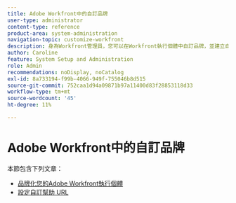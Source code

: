 ```yaml
---
title: Adobe Workfront中的自訂品牌
user-type: administrator
content-type: reference
product-area: system-administration
navigation-topic: customize-workfront
description: 身為Workfront管理員，您可以在Workfront執行個體中自訂品牌，並建立自訂說明URL。
author: Caroline
feature: System Setup and Administration
role: Admin
recommendations: noDisplay, noCatalog
exl-id: 8a733194-f99b-4066-949f-755046b8d515
source-git-commit: 752caa1d94a09871b97a11400d83f28853118d33
workflow-type: tm+mt
source-wordcount: '45'
ht-degree: 11%

---
```


# Adobe Workfront中的自訂品牌

本節包含下列文章：

* [品牌化您的Adobe Workfront執行個體](../../../administration-and-setup/customize-workfront/brand-workfront/brand-your-workfront-instance.md)
* [設定自訂幫助 URL](../../../administration-and-setup/customize-workfront/brand-workfront/configure-custom-help-url.md)
